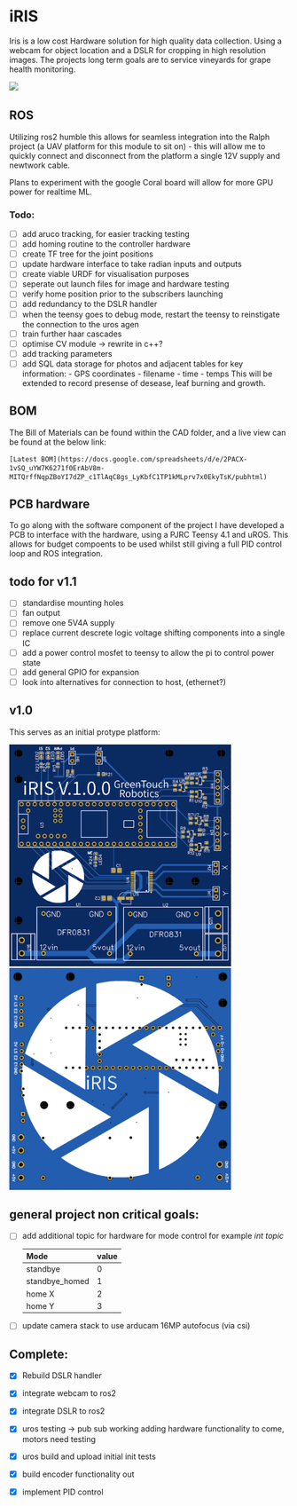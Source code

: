 # iRIS

Iris is a low cost Hardware solution for high quality data collection. Using a webcam for object location and a DSLR for cropping in high resolution images. The projects long term goals are to service vineyards for grape health monitoring. 

<img src="https://github.com/Wattersto08/iris/blob/main/CAD/Images/iRIS.png">

## ROS 

Utilizing ros2 humble this allows for seamless integration into the Ralph project (a UAV platform for this module to sit on) - this will allow me to quickly connect and disconnect from the platform a single 12V supply and newtwork cable. 

Plans to experiment with the google Coral board will allow for more GPU power for realtime ML. 

### Todo:

- [ ] add aruco tracking, for easier tracking testing
- [ ] add homing routine to the controller hardware 
- [ ] create TF tree for the joint positions
- [ ] update hardware interface to take radian inputs and outputs 
- [ ] create viable URDF for visualisation purposes 
- [ ] seperate out launch files for image and hardware testing
- [ ] verify home position prior to the subscribers launching
- [ ] add redundancy to the DSLR handler 
- [ ] when the teensy goes to debug mode, restart the teensy to reinstigate the connection to the uros agen
- [ ] train further haar cascades 
- [ ] optimise CV module -> rewrite in c++? 
- [ ] add tracking parameters 
- [ ] add SQL data storage for photos and adjacent tables for key information: 
        - GPS coordinates 
        - filename
        - time 
        - temps 
    This will be extended to record presense of desease, leaf burning and growth. 

## BOM

The Bill of Materials can be found within the CAD folder, and a live view can be found at the below link: 

    [Latest BOM](https://docs.google.com/spreadsheets/d/e/2PACX-1vSQ_uYW7K6271f0ErAbV8m-MITQrffNqpZBoYI7dZP_c1TlAqC8gs_LyKbfC1TP1kMLprv7x0EkyTsK/pubhtml)



## PCB hardware 

To go along with the software component of the project I have developed a PCB to interface with the hardware, using a PJRC Teensy 4.1 and uROS. This allows for budget compoents to be used whilst still giving a full PID control loop and ROS integration.

## todo for v1.1

- [ ] standardise mounting holes 
- [ ] fan output 
- [ ] remove one 5V4A supply 
- [ ] replace current descrete logic voltage shifting components into a single IC
- [ ] add a power control mosfet to teensy to allow the pi to control power state 
- [ ] add general GPIO for expansion 
- [ ] look into alternatives for connection to host, (ethernet?)

## v1.0

This serves as an initial protype platform:

<img src="https://github.com/Wattersto08/iris/blob/main/CAD/Images/PCB_top.png" width="400" height="400">&nbsp;&nbsp;&nbsp;&nbsp;&nbsp;&nbsp;<img src="https://github.com/Wattersto08/iris/blob/main/CAD/Images/PCB_bottom.png" width="400" height="400">



## general project non critical goals:

- [ ] add additional topic for hardware for mode control for example 
    *int topic*
  
   | Mode           | value |
   |----------------|-------|
   | standbye       |   0   |
   | standbye_homed |   1   |
   | home X         |   2   |
   | home Y         |   3   |

- [ ] update camera stack to use arducam 16MP autofocus (via csi)

## Complete:

- [x] Rebuild DSLR handler 
- [x] integrate webcam to ros2 
- [x] integrate DSLR to ros2 
- [x] uros testing -> pub sub working adding hardware functionality to come, motors need testing 
- [x] uros build and upload initial init tests 
- [x] build encoder functionality out 
- [x] implement PID control 

